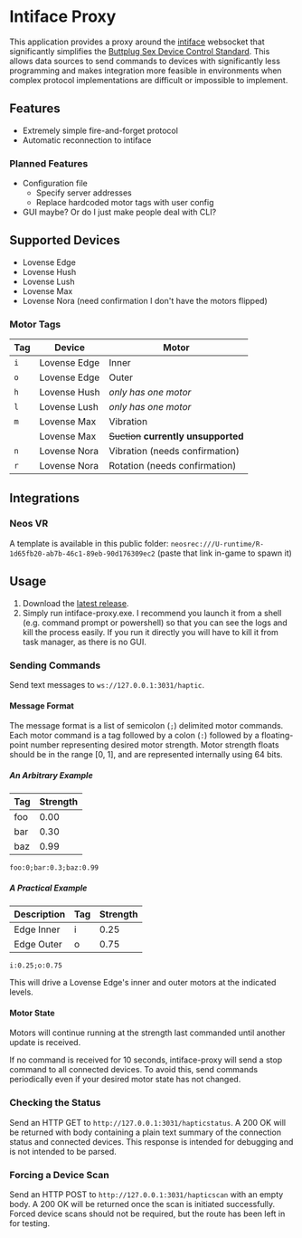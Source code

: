 # Intiface Proxy
This application provides a proxy around the [intiface](https://intiface.com/desktop/) websocket that significantly simplifies the [Buttplug Sex Device Control Standard](https://buttplug-spec.docs.buttplug.io/). This allows data sources to send commands to devices with significantly less programming and makes integration more feasible in environments when complex protocol implementations are difficult or impossible to implement.

## Features
- Extremely simple fire-and-forget protocol
- Automatic reconnection to intiface

### Planned Features
- Configuration file
  - Specify server addresses
  - Replace hardcoded motor tags with user config
- GUI maybe? Or do I just make people deal with CLI?

## Supported Devices
- Lovense Edge
- Lovense Hush
- Lovense Lush
- Lovense Max
- Lovense Nora (need confirmation I don't have the motors flipped)

### Motor Tags
| Tag | Device       | Motor
| --- | ------------ | -----
| `i` | Lovense Edge | Inner
| `o` | Lovense Edge | Outer
| `h` | Lovense Hush | *only has one motor*
| `l` | Lovense Lush | *only has one motor*
| `m` | Lovense Max  | Vibration
|     | Lovense Max  | ~~Suction~~ **currently unsupported**
| `n` | Lovense Nora | Vibration (needs confirmation)
| `r` | Lovense Nora | Rotation (needs confirmation)


## Integrations
### Neos VR
A template is available in this public folder: `neosrec:///U-runtime/R-1d65fb20-ab7b-46c1-89eb-90d176309ec2` (paste that link in-game to spawn it)

## Usage
1. Download the [latest release](https://github.com/runtime-shady-backroom/intiface-proxy/releases/latest).
2. Simply run intiface-proxy.exe. I recommend you launch it from a shell (e.g. command prompt or powershell) so that you can see the logs and kill the process easily. If you run it directly you will have to kill it from task manager, as there is no GUI.

### Sending Commands
Send text messages to `ws://127.0.0.1:3031/haptic`.

#### Message Format
The message format is a list of semicolon (`;`) delimited motor commands. Each motor command is a tag followed by a colon (`:`) followed by a floating-point number representing desired motor strength. Motor strength floats should be in the range [0, 1], and are represented internally using 64 bits.

##### An Arbitrary Example

| Tag | Strength
| --- | ---
| foo | 0.00
| bar | 0.30
| baz | 0.99

```
foo:0;bar:0.3;baz:0.99
```

##### A Practical Example
| Description | Tag | Strength
| ----------- | --- | ---
| Edge Inner  | i   | 0.25
| Edge Outer  | o   | 0.75

```
i:0.25;o:0.75
```

This will drive a Lovense Edge's inner and outer motors at the indicated levels.

#### Motor State
Motors will continue running at the strength last commanded until another update is received.

If no command is received for 10 seconds, intiface-proxy will send a stop command to all connected devices. To avoid this, send commands periodically even if your desired motor state has not changed.

### Checking the Status
Send an HTTP GET to `http://127.0.0.1:3031/hapticstatus`. A 200 OK will be returned with body containing a plain text summary of the connection status and connected devices. This response is intended for debugging and is not intended to be parsed.


### Forcing a Device Scan
Send an HTTP POST to `http://127.0.0.1:3031/hapticscan` with an empty body. A 200 OK will be returned once the scan is initiated successfully. Forced device scans should not be required, but the route has been left in for testing.
